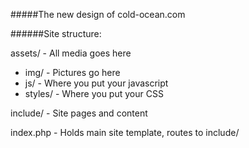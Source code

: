 #####The new design of cold-ocean.com

######Site structure:

assets/   - All media goes here
-  img/    - Pictures go here
-  js/     - Where you put your javascript
-  styles/ - Where you put your CSS
  
include/  - Site pages and content

index.php - Holds main site template, routes to include/
